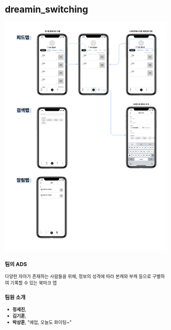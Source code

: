 # dreamin_switching

<img src="images/tabbar.png" width="원하는 크기">

### 팀의 ADS
다양한 자아가 존재하는 사람들을 위해, 정보의 성격에 따라 본캐와 부캐 등으로 구별하여 기록할 수 있는 북마크 앱


### 팀원 소개   
- **정세진**, 
- **김기훈**, 
- **박상훈**, "예업, 오늘도 화이팅~"
